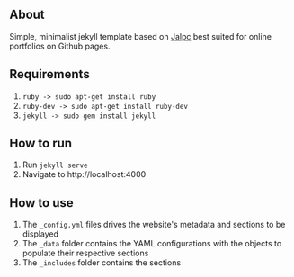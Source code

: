 ## About
Simple, minimalist jekyll template based on [Jalpc](https://github.com/Jack614/jalpc_jekyll_theme/graphs/contributors) best suited for online portfolios on Github pages.

## Requirements
1. `ruby -> sudo apt-get install ruby`
2. `ruby-dev -> sudo apt-get install ruby-dev`
3. `jekyll -> sudo gem install jekyll`

## How to run
1. Run `jekyll serve`
2. Navigate to http://localhost:4000

## How to use
1. The `_config.yml` files drives the website's metadata and sections to be displayed
2. The `_data` folder contains the YAML configurations with the objects to populate their respective sections
3. The `_includes` folder contains the sections
